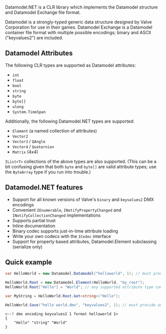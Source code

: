 Datamodel.NET is a CLR library which implements the Datamodel structure and Datamodel Exchange file format.

Datamodel is a strongly-typed generic data structure designed by Valve Corporation for use in their games. Datamodel Exchange is a Datamodel container file format with multiple possible encodings; binary and ASCII ("keyvalues2") are included.

## Datamodel Attributes

The following CLR types are supported as Datamodel attributes:

* `int`
* `float`
* `bool`
* `string`
* `byte`
* `byte[]`
* `ulong`
* `System.TimeSpan`

Additionally, the following Datamodel.NET types are supported:

* `Element` (a named collection of attributes)
* `Vector2`
* `Vector3` / `QAngle`
* `Vector4` / `Quaternion`
* `Matrix` (4x4)

`IList<T>` collections of the above types are also supported. (This can be a bit confusing given that both `byte` and `byte[]` are valid attribute types; use the `ByteArray` type if you run into trouble.)

## Datamodel.NET features

* Support for all known versions of Valve's `binary` and `keyvalues2` DMX encodings
* Convenient `IEnumerable`, `INotifyPropertyChanged` and `INotifyCollectionChanged` implementations
* Supports partial trust
* Inline documentation
* Binary codec supports just-in-time attribute loading
* Write your own codecs with the `ICodec` interface
* Support for property based attributes, Datamodel.Element subclassing (serialize only)

## Quick example

```c#
var HelloWorld = new Datamodel.Datamodel("helloworld", 1); // must provide a format name (can be anything) and version

HelloWorld.Root = new Datamodel.Element(HelloWorld, "my_root");
HelloWorld.Root["Hello"] = "World"; // any supported attribute type can be assigned

var MyString = HelloWorld.Root.Get<string>("Hello");

HelloWorld.Save("hello world.dmx", "keyvalues2", 1); // must provide an encoding name and version
```

```vdf
<--! dmx encoding keyvalues2 1 format helloworld 1>
{
    "Hello" "string" "World"
}
```
